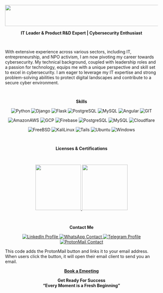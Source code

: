 <!DOCTYPE html>
<html lang="en">
<head>
    <meta charset="UTC+3">
    <meta name="viewport" content="width=device-width, initial-scale=1.0">
</head>

<p align="center">
    <a href="https://berson.io/">
        <img src="https://github.com/bersonio/bersonio/blob/main/VB.png" style="width:550px;height:70px;">
    </a>
</p>

<p align="center">
    <b>IT Leader & Product R&D Expert | Cybersecurity Enthusiast</b>
</p> 

<br>

<p align="left">
    With extensive experience across various sectors, including IT, entrepreneurship, and NPO activism, I am now pivoting my career towards cybersecurity. My technical background, coupled with leadership roles and a passion for technology, equips me with a unique perspective and skill set to excel in cybersecurity. I am eager to leverage my IT expertise and strong problem-solving abilities to protect digital landscapes and contribute to a secure cyber environment. 
</p> 

<br>

<p align="center">
    <b>Skills</b>
</p> 

<p align="center">
    <img src="https://img.shields.io/badge/Python-3776AB?style=for-the-badge&logo=python&logoColor=white" alt="Python">
    <img src="https://img.shields.io/badge/Django-092E20?style=for-the-badge&logo=django&logoColor=white" alt="Django">    
    <img src="https://img.shields.io/badge/Flask-000000?style=for-the-badge&logo=flask&logoColor=white" alt="Flask">  
    <img src="https://img.shields.io/badge/PostgreSQL-316192?style=for-the-badge&logo=postgresql&logoColor=white" alt="PostgreSQL">
    <img src="https://img.shields.io/badge/MySQL-00000F?style=for-the-badge&logo=mysql&logoColor=white" alt="MySQL">
    <img src="https://img.shields.io/badge/Angular-DD0031?style=for-the-badge&logo=angular&logoColor=white" alt="Angular"> 
    <img src="https://img.shields.io/badge/GIT-E44C30?style=for-the-badge&logo=git&logoColor=white" alt="GIT"> 

</p>

<p align="center">
    <img src="https://img.shields.io/badge/Amazon_AWS-FF9900?style=for-the-badge&logo=amazonaws&logoColor=white" alt="AmazonAWS">
    <img src="https://img.shields.io/badge/Google_Cloud-4285F4?style=for-the-badge&logo=google-cloud&logoColor=white" alt="GCP">    
    <img src="https://img.shields.io/badge/Firebase-039BE5?style=for-the-badge&logo=Firebase&logoColor=white" alt="Firebase">  
    <img src="https://img.shields.io/badge/PostgreSQL-316192?style=for-the-badge&logo=postgresql&logoColor=white" alt="PostgreSQL">
    <img src="https://img.shields.io/badge/MySQL-00000F?style=for-the-badge&logo=mysql&logoColor=white" alt="MySQL">
    <img src="https://img.shields.io/badge/Cloudflare-F38020?style=for-the-badge&logo=Cloudflare&logoColor=white" alt="Cloudflare"> 
</p>

<p align="center">
    <img src="https://img.shields.io/badge/freebsd-AB2B28?style=for-the-badge&logo=freebsd&logoColor=white" alt="FreeBSD">
    <img src="https://img.shields.io/badge/Kali_Linux-557C94?style=for-the-badge&logo=kali-linux&logoColor=white" alt="KaliLinux">
    <img src="https://img.shields.io/badge/Tails%20-56347C?&style=for-the-badge&logo=tails&logoColor=white" alt="Tails">    
    <img src="https://img.shields.io/badge/Ubuntu-E95420?style=for-the-badge&logo=ubuntu&logoColor=white" alt="Ubuntu">  
    <img src="https://img.shields.io/badge/Windows-0078D6?style=for-the-badge&logo=windows&logoColor=white" alt="Windows"> 
</p>

<br>

<p align="center">
    <b>Licenses & Certifications</b>
</p> 

<br>

<p align="center">
        <a href="https://www.coursera.org/account/accomplishments/specialization/certificate/8P6XKCQF2HXV" target="_blank" rel="noopener noreferrer">
            <img src="https://github.com/bersonio/bersonio/blob/main/googleitsupport.png" style="width:150px;height:150px;">
        </a>
         <a href="https://www.coursera.org/account/accomplishments/specialization/certificate/8P6XKCQF2HXV" target="_blank" rel="noopener noreferrer">
            <img src="https://github.com/bersonio/bersonio/blob/main/googlecyber.png" style="width:150px;height:150px;">
        </a>
</p>

<br>

<p align="center">
    <b>Contact Me</b>
</p>

<p align="center">
    <a href="https://www.linkedin.com/in/bersonio/" target="_blank">
        <img src="https://img.shields.io/badge/LinkedIn-0077B5?style=for-the-badge&logo=linkedin&logoColor=white" alt="LinkedIn Profile">
    </a>
    <a href="https://wa.me/972547999309" target="_blank">
        <img src="https://img.shields.io/badge/WhatsApp-25D366?style=for-the-badge&logo=whatsapp&logoColor=white" alt="WhatsApp Contact">
    </a>
    <a href="https://t.me/vladimirberson" target="_blank">
        <img src="https://img.shields.io/badge/Telegram-2CA5E0?style=for-the-badge&logo=telegram&logoColor=white" alt="Telegram Profile">
    </a>
    <a href="mailto:vladimir.berson@proton.me" target="_blank">
        <img src="https://img.shields.io/badge/ProtonMail-8B89CC?style=for-the-badge&logo=protonmail&logoColor=white" alt="ProtonMail Contact">
    </a>
</p>

This code adds the ProtonMail button and links it to your email address. When users click the button, it will open their email client to send you an email.


<p align="center">
    <a href="https://calendar.app.google/NFkThCGpSLE5ER4JA"><b>Book a Emeeting</b></a>
</p>

<p align="center">
    <b>Get Ready For Success</b> <br>
    <b>“Every Moment is a Fresh Beginning”</b>
</p>
